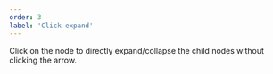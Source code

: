 ```yaml
---
order: 3
label: 'Click expand'
---
```


Click on the node to directly expand/collapse the child nodes without clicking the arrow.
